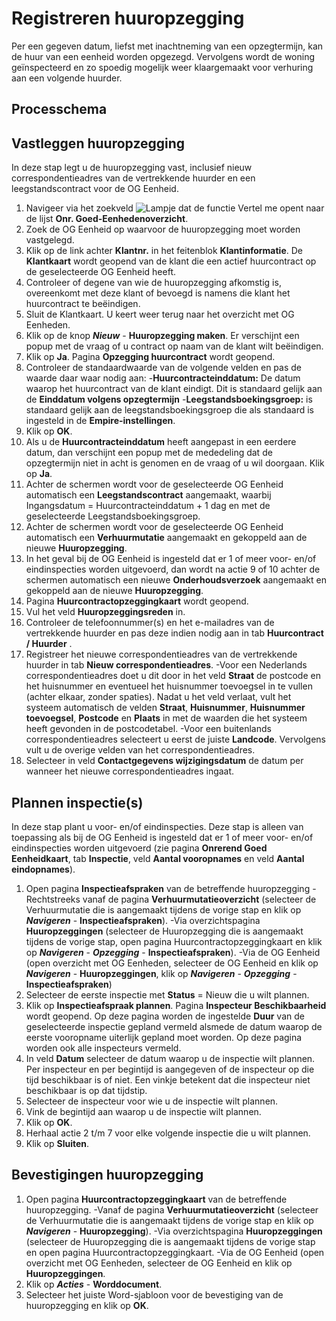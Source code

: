 # Registreren huuropzegging

Per een gegeven datum, liefst met inachtneming van een opzegtermijn, kan de huur van een eenheid worden opgezegd. Vervolgens wordt de woning geïnspecteerd en zo spoedig mogelijk weer klaargemaakt voor verhuring aan een volgende huurder.

## Processchema

## Vastleggen huuropzegging

In deze stap legt u de huuropzegging vast, inclusief nieuw correspondentieadres van de vertrekkende huurder en een leegstandscontract voor de OG Eenheid.

1. Navigeer via het zoekveld ![Lampje dat de functie Vertel me opent](https://docs.microsoft.com/nl-NL/dynamics365/business-central/media/ui-search/search_small.png "Vertel me wat u wilt doen") naar de lijst **Onr. Goed-Eenhedenoverzicht**.
2. Zoek de OG Eenheid op waarvoor de huuropzegging moet worden vastgelegd.
3. Klik op de link achter **Klantnr.** in het feitenblok **Klantinformatie**. De **Klantkaart** wordt geopend van de klant die een actief huurcontract op de geselecteerde OG Eenheid heeft.
4. Controleer of degene van wie de huuropzegging afkomstig is, overeenkomt met deze klant of bevoegd is namens die klant het huurcontract te beëindigen.
5. Sluit de Klantkaart. U keert weer terug naar het overzicht met OG Eenheden.
6. Klik op de knop ***Nieuw*** - **Huuropzegging maken**. Er verschijnt een popup met de vraag of u contract op naam van de klant wilt beëindigen.
7. Klik op **Ja**. Pagina **Opzegging huurcontract** wordt geopend.
8. Controleer de standaardwaarde van de volgende velden en pas de waarde daar waar nodig aan:
-**Huurcontracteinddatum:** De datum waarop het huurcontract van de klant eindigt. Dit is standaard gelijk aan de **Einddatum volgens opzegtermijn**
-**Leegstandsboekingsgroep:** is standaard gelijk aan de leegstandsboekingsgroep die als standaard is ingesteld in de **Empire-instellingen**.
9. Klik op **OK**.
10. Als u de **Huurcontracteinddatum** heeft aangepast in een eerdere datum, dan verschijnt een popup met de mededeling dat de opzegtermijn niet in acht is genomen en de vraag of u wil doorgaan. Klik op **Ja**.
11. Achter de schermen wordt voor de geselecteerde OG Eenheid automatisch een **Leegstandscontract** aangemaakt, waarbij Ingangsdatum = Huurcontracteinddatum + 1 dag en met de geselecteerde Leegstandsboekingsgroep.
12. Achter de schermen wordt voor de geselecteerde OG Eenheid automatisch een **Verhuurmutatie** aangemaakt en gekoppeld aan de nieuwe **Huuropzegging**.
13. In het geval bij de OG Eenheid is ingesteld dat er 1 of meer voor- en/of eindinspecties worden uitgevoerd, dan wordt na actie 9 of 10 achter de schermen automatisch een nieuwe **Onderhoudsverzoek** aangemaakt en gekoppeld aan de nieuwe **Huuropzegging**.
14. Pagina **Huurcontractopzeggingkaart** wordt geopend.
15. Vul het veld **Huuropzeggingsreden** in.
16. Controleer de telefoonnummer(s) en het e-mailadres van de vertrekkende huurder en pas deze indien nodig aan in tab **Huurcontract / Huurder** .
17. Registreer het nieuwe correspondentieadres van de vertrekkende huurder in tab **Nieuw correspondentieadres**.
-Voor een Nederlands correspondentieadres doet u dit door in het veld **Straat** de postcode en het huisnummer en eventueel het huisnummer toevoegsel in te vullen (achter elkaar, zonder spaties). Nadat u het veld verlaat, vult het systeem automatisch de velden **Straat**, **Huisnummer**, **Huisnummer toevoegsel**, **Postcode** en **Plaats** in met de waarden die het systeem heeft gevonden in de postcodetabel.
-Voor een buitenlands correspondentieadres selecteert u eerst de juiste **Landcode**. Vervolgens vult u de overige velden van het correspondentieadres.
18. Selecteer in veld **Contactgegevens wijzigingsdatum** de datum per wanneer het nieuwe correspondentieadres ingaat.

## Plannen inspectie(s)

In deze stap plant u voor- en/of eindinspecties. Deze stap is alleen van toepassing als bij de OG Eenheid is ingesteld dat er 1 of meer voor- en/of eindinspecties worden uitgevoerd (zie pagina **Onrerend Goed Eenheidkaart**, tab **Inspectie**, veld **Aantal vooropnames** en veld **Aantal eindopnames**).
1. Open pagina **Inspectieafspraken** van de betreffende huuropzegging
-Rechtstreeks vanaf de pagina **Verhuurmutatieoverzicht** (selecteer de Verhuurmutatie die is aangemaakt tijdens de vorige stap en klik op ***Navigeren*** - **Inspectieafspraken**).
-Via overzichtspagina **Huuropzeggingen** (selecteer de Huuropzegging die is aangemaakt tijdens de vorige stap, open pagina Huurcontractopzeggingkaart en klik op ***Navigeren*** - ***Opzegging*** - **Inspectieafspraken**).
-Via de OG Eenheid (open overzicht met OG Eenheden, selecteer de OG Eenheid en klik op ***Navigeren*** - **Huuropzeggingen**, klik op ***Navigeren*** - ***Opzegging*** - **Inspectieafspraken**)
2. Selecteer de eerste inspectie met **Status** = Nieuw die u wilt plannen.
3. Klik op **Inspectieafspraak plannen**. Pagina **Inspecteur Beschikbaarheid** wordt geopend. Op deze pagina worden de ingestelde **Duur** van de geselecteerde inspectie gepland vermeld alsmede de datum waarop de eerste vooropname uiterlijk gepland moet worden. Op deze pagina worden ook alle inspecteurs vermeld.
4. In veld **Datum** selecteer de datum waarop u de inspectie wilt plannen. Per inspecteur en per begintijd is aangegeven of de inspecteur op die tijd beschikbaar is of niet. Een vinkje betekent dat die inspecteur niet beschikbaar is op dat tijdstip.
5. Selecteer de inspecteur voor wie u de inspectie wilt plannen.
6. Vink de begintijd aan waarop u de inspectie wilt plannen.
7. Klik op **OK**.
8. Herhaal actie 2 t/m 7 voor elke volgende inspectie die u wilt plannen.
9. Klik op **Sluiten**.

## Bevestigingen huuropzegging

1. Open pagina **Huurcontractopzeggingkaart** van de betreffende huuropzegging.
-Vanaf de pagina **Verhuurmutatieoverzicht** (selecteer de Verhuurmutatie die is aangemaakt tijdens de vorige stap en klik op ***Navigeren*** - **Huuropzegging**).
-Via overzichtspagina **Huuropzeggingen** (selecteer de Huuropzegging die is aangemaakt tijdens de vorige stap en open pagina Huurcontractopzeggingkaart.
-Via de OG Eenheid (open overzicht met OG Eenheden, selecteer de OG Eenheid en klik op **Huuropzeggingen**.
2. Klik op ***Acties*** - **Worddocument**.
3. Selecteer het juiste Word-sjabloon voor de bevestiging van de huuropzegging en klik op **OK**. 

<!--stackedit_data:
eyJoaXN0b3J5IjpbMTc5NTUzNzExNSwtMzkyNjYyODc1LC05OT
U1NzE2ODQsLTE5MjU4MjYwMzMsNzUxNDc2NTIzLDkwNTk0MDE2
NCwtMTUxMjUxODE2MCwtNzM2MDM1NDU2LC03OTc0ODUwMl19
-->
